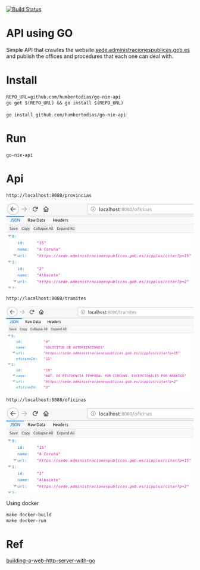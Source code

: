 [![Build Status](https://travis-ci.org/humbertodias/go-nie-api.svg?branch=master)](https://travis-ci.org/humbertodias/go-nie-api)

# API using GO

Simple API that crawles the website [sede.administracionespublicas.gob.es](https://sede.administracionespublicas.gob.es) and publish the offices and procedures that each one can deal with.

# Install

    REPO_URL=github.com/humbertodias/go-nie-api
    go get $(REPO_URL) && go install $(REPO_URL)

    go install github.com/humbertodias/go-nie-api

# Run

    go-nie-api

# Api

    http://localhost:8080/provincias

![](doc/provincias.png)


    http://localhost:8080/tramites

![](doc/tramites.png)

    http://localhost:8080/oficinas

![](doc/oficinas.png)

Using docker

    make docker-build
    make docker-run

# Ref

[building-a-web-http-server-with-go](https://itnext.io/building-a-web-http-server-with-go-6554029b4079)